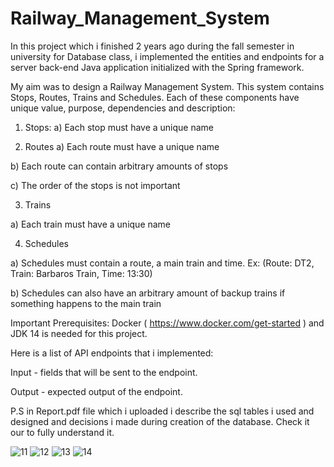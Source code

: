 # Railway_Management_System
In this project which i finished 2 years ago during the fall semester in university for Database class, i implemented the entities and endpoints for a server back-end Java application initialized with the Spring framework.

My aim was to design a Railway Management System. This system contains Stops, Routes, Trains and Schedules. Each of these components have unique value, purpose, dependencies and description:
1) Stops:
a) Each stop must have a unique name

2) Routes
a) Each route must have a unique name

b) Each route can contain arbitrary amounts of stops

c) The order of the stops is not important

3) Trains

a) Each train must have a unique name

4) Schedules

a) Schedules must contain a route, a main train and time. Ex: (Route: DT2, Train: Barbaros Train, Time: 13:30)

b) Schedules can also have an arbitrary amount of backup trains if something happens to the main train

Important Prerequisites: Docker ( https://www.docker.com/get-started ) and JDK 14 is needed for this project.

Here is a list of API endpoints that i implemented: 

Input - fields that will be sent to the endpoint. 

Output - expected output of the endpoint.

P.S in Report.pdf file which i uploaded i describe the sql tables i used and designed and decisions i made during creation of the database. Check it our to fully understand it. 

![11](https://user-images.githubusercontent.com/98253476/180263422-dd9fe07d-c2e5-43d1-aa65-ca3b3ec5d59d.jpg)
![12](https://user-images.githubusercontent.com/98253476/180263479-e39e12cd-5c07-42fc-982b-b42821c0c5d4.jpg)
![13](https://user-images.githubusercontent.com/98253476/180263492-d8cd917f-7525-45dd-989f-88cd878c59e3.jpg)
![14](https://user-images.githubusercontent.com/98253476/180263510-f0d878ef-ab76-4db2-9f47-3e58694bf34e.jpg)
